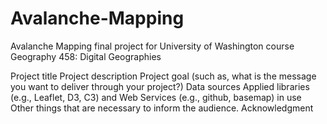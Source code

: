 # Avalanche-Mapping
Avalanche Mapping final project for University of Washington course Geography 458: Digital Geographies

Project title
Project description
Project goal (such as, what is the message you want to deliver through your project?)
Data sources
Applied libraries (e.g., Leaflet, D3, C3) and Web Services (e.g., github, basemap) in use
Other things that are necessary to inform the audience.
Acknowledgment
